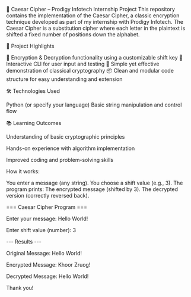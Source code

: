 🔐 Caesar Cipher – Prodigy Infotech Internship Project
This repository contains the implementation of the Caesar Cipher, a classic encryption technique developed as part of my internship with Prodigy Infotech.
The Caesar Cipher is a substitution cipher where each letter in the plaintext is shifted a fixed number of positions down the alphabet.

🚀 Project Highlights

🔄 Encryption & Decryption functionality using a customizable shift key
🧪 Interactive CLI for user input and testing
🧠 Simple yet effective demonstration of classical cryptography
📦 Clean and modular code structure for easy understanding and extension


🛠️ Technologies Used

Python (or specify your language)
Basic string manipulation and control flow


📚 Learning Outcomes

Understanding of basic cryptographic principles

Hands-on experience with algorithm implementation

Improved coding and problem-solving skills


How it works:

You enter a message (any string).
You choose a shift value (e.g., 3).
The program prints:
The encrypted message (shifted by 3).
The decrypted version (correctly reversed back).


=== Caesar Cipher Program ===

Enter your message: Hello World!

Enter shift value (number): 3


--- Results ---

Original Message: Hello World!

Encrypted Message: Khoor Zruog!

Decrypted Message: Hello World!


Thank you!
